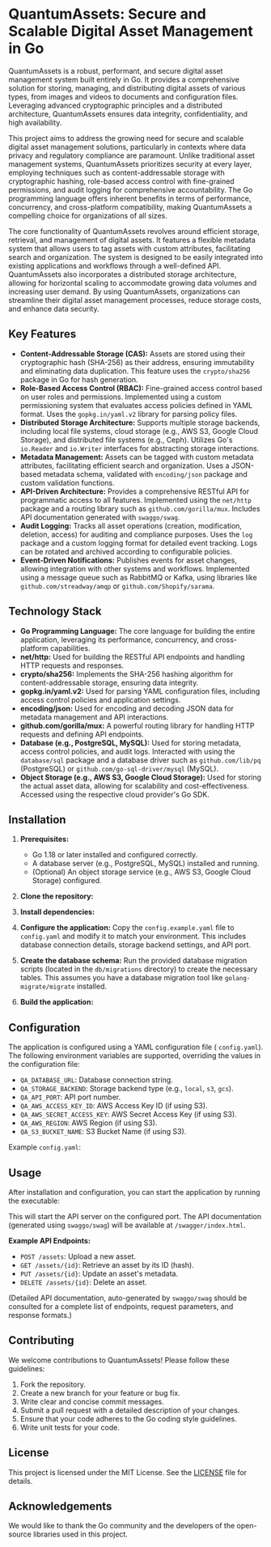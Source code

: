 # QuantumAssets: Secure and Scalable Digital Asset Management in Go

QuantumAssets is a robust, performant, and secure digital asset management system built entirely in Go. It provides a comprehensive solution for storing, managing, and distributing digital assets of various types, from images and videos to documents and configuration files. Leveraging advanced cryptographic principles and a distributed architecture, QuantumAssets ensures data integrity, confidentiality, and high availability.

This project aims to address the growing need for secure and scalable digital asset management solutions, particularly in contexts where data privacy and regulatory compliance are paramount. Unlike traditional asset management systems, QuantumAssets prioritizes security at every layer, employing techniques such as content-addressable storage with cryptographic hashing, role-based access control with fine-grained permissions, and audit logging for comprehensive accountability. The Go programming language offers inherent benefits in terms of performance, concurrency, and cross-platform compatibility, making QuantumAssets a compelling choice for organizations of all sizes.

The core functionality of QuantumAssets revolves around efficient storage, retrieval, and management of digital assets. It features a flexible metadata system that allows users to tag assets with custom attributes, facilitating search and organization. The system is designed to be easily integrated into existing applications and workflows through a well-defined API. QuantumAssets also incorporates a distributed storage architecture, allowing for horizontal scaling to accommodate growing data volumes and increasing user demand. By using QuantumAssets, organizations can streamline their digital asset management processes, reduce storage costs, and enhance data security.

## Key Features

*   **Content-Addressable Storage (CAS):** Assets are stored using their cryptographic hash (SHA-256) as their address, ensuring immutability and eliminating data duplication. This feature uses the `crypto/sha256` package in Go for hash generation.
*   **Role-Based Access Control (RBAC):** Fine-grained access control based on user roles and permissions. Implemented using a custom permissioning system that evaluates access policies defined in YAML format. Uses the `gopkg.in/yaml.v2` library for parsing policy files.
*   **Distributed Storage Architecture:** Supports multiple storage backends, including local file systems, cloud storage (e.g., AWS S3, Google Cloud Storage), and distributed file systems (e.g., Ceph).  Utilizes Go's `io.Reader` and `io.Writer` interfaces for abstracting storage interactions.
*   **Metadata Management:** Assets can be tagged with custom metadata attributes, facilitating efficient search and organization. Uses a JSON-based metadata schema, validated with `encoding/json` package and custom validation functions.
*   **API-Driven Architecture:** Provides a comprehensive RESTful API for programmatic access to all features. Implemented using the `net/http` package and a routing library such as `github.com/gorilla/mux`. Includes API documentation generated with `swaggo/swag`.
*   **Audit Logging:** Tracks all asset operations (creation, modification, deletion, access) for auditing and compliance purposes. Uses the `log` package and a custom logging format for detailed event tracking. Logs can be rotated and archived according to configurable policies.
*   **Event-Driven Notifications:** Publishes events for asset changes, allowing integration with other systems and workflows. Implemented using a message queue such as RabbitMQ or Kafka, using libraries like `github.com/streadway/amqp` or `github.com/Shopify/sarama`.

## Technology Stack

*   **Go Programming Language:** The core language for building the entire application, leveraging its performance, concurrency, and cross-platform capabilities.
*   **net/http:** Used for building the RESTful API endpoints and handling HTTP requests and responses.
*   **crypto/sha256:** Implements the SHA-256 hashing algorithm for content-addressable storage, ensuring data integrity.
*   **gopkg.in/yaml.v2:** Used for parsing YAML configuration files, including access control policies and application settings.
*   **encoding/json:** Used for encoding and decoding JSON data for metadata management and API interactions.
*   **github.com/gorilla/mux:** A powerful routing library for handling HTTP requests and defining API endpoints.
*   **Database (e.g., PostgreSQL, MySQL):** Used for storing metadata, access control policies, and audit logs.  Interacted with using the `database/sql` package and a database driver such as `github.com/lib/pq` (PostgreSQL) or `github.com/go-sql-driver/mysql` (MySQL).
*   **Object Storage (e.g., AWS S3, Google Cloud Storage):** Used for storing the actual asset data, allowing for scalability and cost-effectiveness. Accessed using the respective cloud provider's Go SDK.

## Installation

1.  **Prerequisites:**
    *   Go 1.18 or later installed and configured correctly.
    *   A database server (e.g., PostgreSQL, MySQL) installed and running.
    *   (Optional) An object storage service (e.g., AWS S3, Google Cloud Storage) configured.

2.  **Clone the repository:**
    

3.  **Install dependencies:**
    

4.  **Configure the application:**
    Copy the `config.example.yaml` file to `config.yaml` and modify it to match your environment.  This includes database connection details, storage backend settings, and API port.
    

5.  **Create the database schema:**
    Run the provided database migration scripts (located in the `db/migrations` directory) to create the necessary tables.  This assumes you have a database migration tool like `golang-migrate/migrate` installed.
    

6.  **Build the application:**
    

## Configuration

The application is configured using a YAML configuration file ( `config.yaml`). The following environment variables are supported, overriding the values in the configuration file:

*   `QA_DATABASE_URL`: Database connection string.
*   `QA_STORAGE_BACKEND`: Storage backend type (e.g., `local`, `s3`, `gcs`).
*   `QA_API_PORT`: API port number.
*   `QA_AWS_ACCESS_KEY_ID`: AWS Access Key ID (if using S3).
*   `QA_AWS_SECRET_ACCESS_KEY`: AWS Secret Access Key (if using S3).
*   `QA_AWS_REGION`: AWS Region (if using S3).
*   `QA_S3_BUCKET_NAME`: S3 Bucket Name (if using S3).

Example `config.yaml`:



## Usage

After installation and configuration, you can start the application by running the executable:



This will start the API server on the configured port.  The API documentation (generated using `swaggo/swag`) will be available at `/swagger/index.html`.

**Example API Endpoints:**

*   `POST /assets`: Upload a new asset.
*   `GET /assets/{id}`: Retrieve an asset by its ID (hash).
*   `PUT /assets/{id}`: Update an asset's metadata.
*   `DELETE /assets/{id}`: Delete an asset.

(Detailed API documentation, auto-generated by `swaggo/swag` should be consulted for a complete list of endpoints, request parameters, and response formats.)

## Contributing

We welcome contributions to QuantumAssets! Please follow these guidelines:

1.  Fork the repository.
2.  Create a new branch for your feature or bug fix.
3.  Write clear and concise commit messages.
4.  Submit a pull request with a detailed description of your changes.
5.  Ensure that your code adheres to the Go coding style guidelines.
6.  Write unit tests for your code.

## License

This project is licensed under the MIT License. See the [LICENSE](https://github.com/aqori/QuantumAssets/blob/main/LICENSE) file for details.

## Acknowledgements

We would like to thank the Go community and the developers of the open-source libraries used in this project.